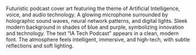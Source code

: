 Futuristic podcast cover art featuring the theme of Artificial Intelligence, voice, and audio technology. A glowing microphone surrounded by holographic sound waves, neural network patterns, and digital lights. Sleek modern background in shades of blue and purple, symbolizing innovation and technology. The text “IA Tech Podcast” appears in a clean, modern font. The atmosphere feels intelligent, immersive, and high-tech, with subtle reflections and soft lighting.

